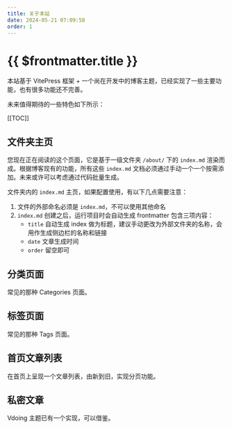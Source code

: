 ```yaml
---
title: 关于本站
date: 2024-05-21 07:09:58
order: 1
---
```


# {{ $frontmatter.title }}

本站基于 VitePress 框架 + 一个尚在开发中的博客主题，已经实现了一些主要功能，也有很多功能还不完善。

未来值得期待的一些特色如下所示：

[[TOC]]

## 文件夹主页

您现在正在阅读的这个页面，它是基于一级文件夹 `/about/` 下的 `index.md` 渲染而成。根据博客现有的功能，所有这些 `index.md` 文档必须通过手动一个一个按需添加。未来或许可以考虑通过代码批量生成。

文件夹内的 `index.md` 主页，如果配置使用，有以下几点需要注意：

1. 文件的外部命名必须是 `index.md`，不可以使用其他命名
2. `index.md` 创建之后，运行项目时会自动生成 frontmatter 包含三项内容：
   - `title` 自动生成 index 做为标题，建议手动更改为外部文件夹的名称，会用作生成侧边栏的名称和链接
   - `date` 文章生成时间
   - `order` 留空即可

## 分类页面

常见的那种 Categories 页面。

## 标签页面

常见的那种 Tags 页面。

## 首页文章列表

在首页上呈现一个文章列表，由新到旧，实现分页功能。

## 私密文章

Vdoing 主题已有一个实现，可以借鉴。
